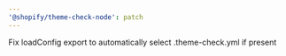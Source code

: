 ```yaml
---
'@shopify/theme-check-node': patch
---
```


Fix loadConfig export to automatically select .theme-check.yml if present

